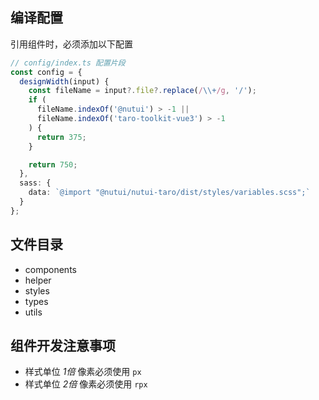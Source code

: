 ## 编译配置

引用组件时，必须添加以下配置

```ts
// config/index.ts 配置片段
const config = {
  designWidth(input) {
    const fileName = input?.file?.replace(/\\+/g, '/');
    if (
      fileName.indexOf('@nutui') > -1 ||
      fileName.indexOf('taro-toolkit-vue3') > -1
    ) {
      return 375;
    }

    return 750;
  },
  sass: {
    data: `@import "@nutui/nutui-taro/dist/styles/variables.scss";`
  }
};
```

## 文件目录

- components
- helper
- styles
- types
- utils

## 组件开发注意事项

- 样式单位 _1倍_ 像素必须使用 `px`
- 样式单位 _2倍_ 像素必须使用 `rpx`

